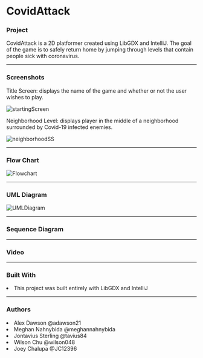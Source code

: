 # CovidAttack
 <h3> Project </h3>
 CovidAttack is a 2D platformer created using LibGDX and IntelliJ. The goal of the game is to safely return home by jumping through levels that contain people sick with coronavirus.
 <hr size = "1">
 <h3> Screenshots </h3>
 Title Screen: displays the name of the game and whether or not the user wishes to play.
 
 ![startingScreen](https://user-images.githubusercontent.com/49411343/81354625-b637f680-9091-11ea-87e2-e113309ded5a.PNG)

Neighborhood Level: displays player in the middle of a neighborhood surrounded by Covid-19 infected enemies.

![neighborhoodSS](https://user-images.githubusercontent.com/49411343/81354737-044cfa00-9092-11ea-9ced-8f04bfe5be2b.PNG)

<hr size = "1">
 
 <h3> Flow Chart </h3>
 
  ![Flowchart](https://user-images.githubusercontent.com/49411343/81308761-cd51f680-9047-11ea-8b60-a87081e1da15.PNG)
  
 <hr size = "1">
  
 <h3> UML Diagram </h3>

 ![UMLDiagram](https://user-images.githubusercontent.com/49411343/81354328-ea5ee780-9090-11ea-9f2e-4a10450d5211.PNG)
  
 <hr size = "1">
  
 <h3> Sequence Diagram </h3>
  
 <hr size = "1">
 
 <h3> Video </h3>
   
  <hr size = "1">
  
 
 <h3> Built With </h3>
  <li>This project was built entirely with LibGDX and IntelliJ </li>
  
   
  <hr size = "1">
  
  <h3> Authors </h3>
       <li>Alex Dawson @adawson21 </li>
       <li>Meghan Nahnybida @meghannahnybida </li>
       <li>Jontavius Sterling @tavius84 </li>
       <li>Wilson Chu @wilson048 </li>
       <li>Joey Chalupa @JC12396 </li>
       
